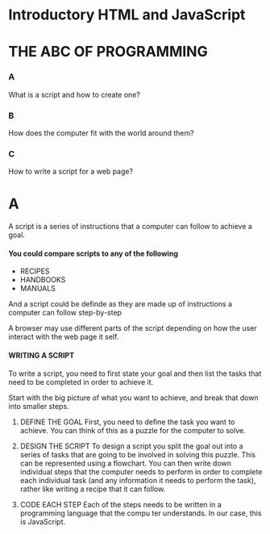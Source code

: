 #  Introductory HTML and JavaScript

# THE ABC OF PROGRAMMING
### A
What is a script and how to create one?

### B
How does the computer fit with the world around them?

### C
How to write a script for a web page?

# A
A script is a series of instructions that a 
computer can follow to achieve a goal. 
#### You could compare scripts to any of the following
+ RECIPES 
+ HANDBOOKS
+ MANUALS

And a script could be definde as they are made up of instructions a computer can follow step-by-step

A browser may use different parts of the script depending on how the user interact with the web page it self.

#### WRITING A SCRIPT 
To write a script, you need to first 
state your goal and then list the 
tasks that need to be completed in 
order to achieve it.

Start with the big picture of what 
you want to achieve, and break 
that down into smaller steps. 


1. DEFINE THE GOAL 
First, you need to define the task you want to 
achieve. You can think of this as a puzzle for the 
computer to solve. 


2. DESIGN THE SCRIPT 
To design a script you split the goal out into a series 
of tasks that are going to be involved in solving this 
puzzle. This can be represented using a flowchart. 
You can then write down individual steps that the 
computer needs to perform in order to complete 
each individual task (and any information it needs to 
perform the task), rather like writing a recipe that it 
can follow. 


3. CODE EACH STEP 
Each of the steps needs to be written in a 
programming language that the compu ter 
understands. In our case, this is JavaScript.

